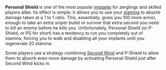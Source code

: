 **Personal Shield** is one of the most popular [implants](Implants.md) for
zerglings and skilled players alike. Its effect is simple: It allows you to use
your [stamina](../terminology/Stamina.md) to absorb damage taken at a 1 to 1
ratio. This, essentially, gives you 100 more armor, enough to take an extra
sniper bullet or survive that extra second you need to kill an enemy before he
kills you. Unfortunately, Personal Shield (or P-Shield, or PS for short) has a
tendency to run you completely out of stamina, forcing you to walk and disabling
all your implants until you regenerate 20 stamina.

Some players use a strategy combining [Second Wind](Second_Wind.md) and P-Shield
to allow them to absorb even more damage by activating Personal Shield just
after Second Wind kicks in.


